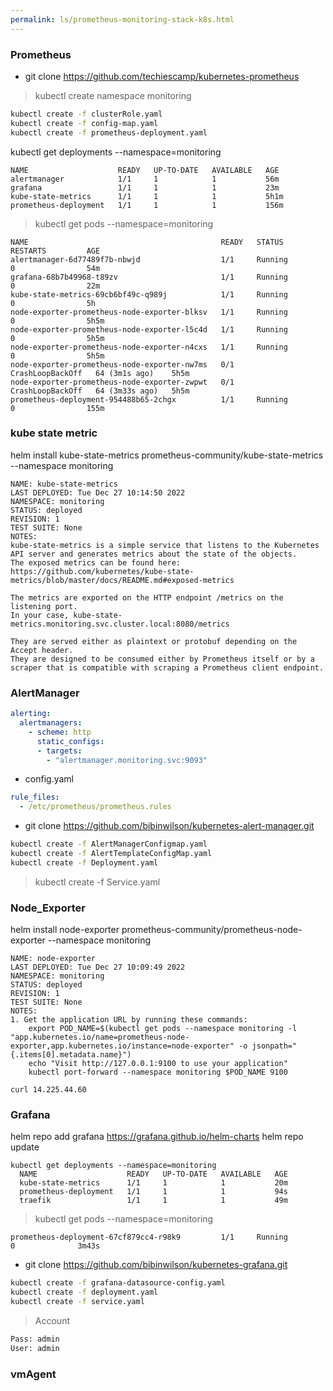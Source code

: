 ```yaml
---
permalink: ls/prometheus-monitoring-stack-k8s.html
---
```


### Prometheus

- git clone https://github.com/techiescamp/kubernetes-prometheus

> kubectl create namespace monitoring

```bash
kubectl create -f clusterRole.yaml
kubectl create -f config-map.yaml
kubectl create -f prometheus-deployment.yaml
```

kubectl get deployments --namespace=monitoring

```logs
NAME                    READY   UP-TO-DATE   AVAILABLE   AGE
alertmanager            1/1     1            1           56m
grafana                 1/1     1            1           23m
kube-state-metrics      1/1     1            1           5h1m
prometheus-deployment   1/1     1            1           156m
```

> kubectl get pods --namespace=monitoring

```logs
NAME                                           READY   STATUS             RESTARTS         AGE
alertmanager-6d77489f7b-nbwjd                  1/1     Running            0                54m
grafana-68b7b49968-t89zv                       1/1     Running            0                22m
kube-state-metrics-69cb6bf49c-q989j            1/1     Running            0                5h
node-exporter-prometheus-node-exporter-blksv   1/1     Running            0                5h5m
node-exporter-prometheus-node-exporter-l5c4d   1/1     Running            0                5h5m
node-exporter-prometheus-node-exporter-n4cxs   1/1     Running            0                5h5m
node-exporter-prometheus-node-exporter-nw7ms   0/1     CrashLoopBackOff   64 (3m1s ago)    5h5m
node-exporter-prometheus-node-exporter-zwpwt   0/1     CrashLoopBackOff   64 (3m33s ago)   5h5m
prometheus-deployment-954488b65-2chgx          1/1     Running            0                155m
```


### kube state metric

helm install kube-state-metrics prometheus-community/kube-state-metrics --namespace monitoring

	NAME: kube-state-metrics
	LAST DEPLOYED: Tue Dec 27 10:14:50 2022
	NAMESPACE: monitoring
	STATUS: deployed
	REVISION: 1
	TEST SUITE: None
	NOTES:
	kube-state-metrics is a simple service that listens to the Kubernetes API server and generates metrics about the state of the objects.
	The exposed metrics can be found here:
	https://github.com/kubernetes/kube-state-metrics/blob/master/docs/README.md#exposed-metrics

	The metrics are exported on the HTTP endpoint /metrics on the listening port.
	In your case, kube-state-metrics.monitoring.svc.cluster.local:8080/metrics

	They are served either as plaintext or protobuf depending on the Accept header.
	They are designed to be consumed either by Prometheus itself or by a scraper that is compatible with scraping a Prometheus client endpoint.


### AlertManager

```yaml
alerting:
  alertmanagers:
    - scheme: http
      static_configs:
      - targets:
        - "alertmanager.monitoring.svc:9093"
```

- config.yaml

```yaml
rule_files:
  - /etc/prometheus/prometheus.rules
```

- git clone https://github.com/bibinwilson/kubernetes-alert-manager.git

```bash
kubectl create -f AlertManagerConfigmap.yaml
kubectl create -f AlertTemplateConfigMap.yaml
kubectl create -f Deployment.yaml
```

> kubectl create -f Service.yaml

### Node_Exporter

helm install node-exporter prometheus-community/prometheus-node-exporter --namespace monitoring

	NAME: node-exporter
	LAST DEPLOYED: Tue Dec 27 10:09:49 2022
	NAMESPACE: monitoring
	STATUS: deployed
	REVISION: 1
	TEST SUITE: None
	NOTES:
	1. Get the application URL by running these commands:
		export POD_NAME=$(kubectl get pods --namespace monitoring -l "app.kubernetes.io/name=prometheus-node-exporter,app.kubernetes.io/instance=node-exporter" -o jsonpath="{.items[0].metadata.name}")
		echo "Visit http://127.0.0.1:9100 to use your application"
		kubectl port-forward --namespace monitoring $POD_NAME 9100
		
	curl 14.225.44.60

### Grafana

helm repo add grafana https://grafana.github.io/helm-charts
helm repo update

    kubectl get deployments --namespace=monitoring
      NAME                    READY   UP-TO-DATE   AVAILABLE   AGE
      kube-state-metrics      1/1     1            1           20m
      prometheus-deployment   1/1     1            1           94s
      traefik                 1/1     1            1           49m

> kubectl get pods --namespace=monitoring

	prometheus-deployment-67cf879cc4-r98k9         1/1     Running            0              3m43s
	

- git clone https://github.com/bibinwilson/kubernetes-grafana.git

```bash
kubectl create -f grafana-datasource-config.yaml
kubectl create -f deployment.yaml
kubectl create -f service.yaml
```

> Account

```bash
Pass: admin
User: admin
```

### vmAgent


